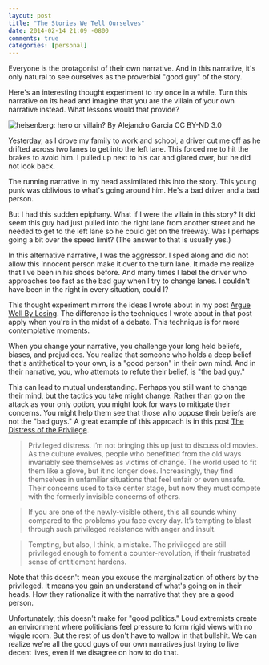 ```yaml
---
layout: post
title: "The Stories We Tell Ourselves"
date: 2014-02-14 21:09 -0800
comments: true
categories: [personal]
---
```


Everyone is the protagonist of their own narrative. And in this narrative, it's only natural to see ourselves as the proverbial "good guy" of the story.

Here's an interesting thought experiment to try once in a while. Turn this narrative on its head and imagine that you are the villain of your own narrative instead. What lessons would that provide?

![heisenberg: hero or villain? By Alejandro Garcia CC BY-ND 3.0](https://f.cloud.github.com/assets/19977/2177150/d201b252-95fc-11e3-8af5-7fbe62f179fe.jpg)

Yesterday, as I drove my family to work and school, a driver cut me off as he drifted across two lanes to get into the left lane. This forced me to hit the brakes to avoid him. I pulled up next to his car and glared over, but he did not look back.

The running narrative in my head assimilated this into the story. This young punk was oblivious to what's going around him. He's a bad driver and a bad person.

But I had this sudden epiphany. What if I were the villain in this story? It did seem this guy had just pulled into the right lane from another street and he needed to get to the left lane so he could get on the freeway. Was I perhaps going a bit over the speed limit? (The answer to that is usually yes.)

In this alternative narrative, I was the aggressor. I sped along and did not allow this innocent person make it over to the turn lane. It made me realize that I've been in his shoes before. And many times I label the driver who approaches too fast as the bad guy when I try to change lanes. I couldn't have been in the right in every situation, could I?

This thought experiment mirrors the ideas I wrote about in my post [Argue Well By Losing](http://haacked.com/archive/2013/10/21/argue-well-by-losing.aspx/). The difference is the techniques I wrote about in that post apply when you're in the midst of a debate. This technique is for more contemplative moments.

When you change your narrative, you challenge your long held beliefs, biases, and prejudices. You realize that someone who holds a deep belief that's antithetical to your own, is a "good person" in their own mind. And in their narrative, you, who attempts to refute their belief, is "the bad guy."

This can lead to mutual understanding. Perhaps you still want to change their mind, but the tactics you take might change. Rather than go on the attack as your only option, you might look for ways to mitigate their concerns.
You might help them see that those who oppose their beliefs are not the "bad guys." A great example of this approach is in this post [The Distress of the Privilege](http://weeklysift.com/2012/09/10/the-distress-of-the-privileged/).

> Privileged distress. I’m not bringing this up just to discuss old movies. As the culture evolves, people who benefitted from the old ways invariably see themselves as victims of change. The world used to fit them like a glove, but it no longer does. Increasingly, they find themselves in unfamiliar situations that feel unfair or even unsafe. Their concerns used to take center stage, but now they must compete with the formerly invisible concerns of others.

> If you are one of the newly-visible others, this all sounds whiny compared to the problems you face every day. It’s tempting to blast through such privileged resistance with anger and insult.

> Tempting, but also, I think, a mistake. The privileged are still privileged enough to foment a counter-revolution, if their frustrated sense of entitlement hardens.

Note that this doesn't mean you excuse the marginalization of others by the privileged. It means you gain an understand of what's going on in their heads. How they rationalize it with the narrative that they are a good person.

Unfortunately, this doesn't make for "good politics." Loud extremists create an environment where politicians feel pressure to form rigid views with no wiggle room. But the rest of us don't have to wallow in that bullshit. We can realize we're all the good guys of our own narratives just trying to live decent lives, even if we disagree on how to do that.
